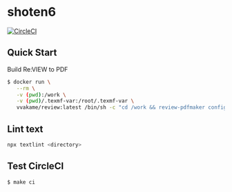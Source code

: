 # shoten6

[![CircleCI](https://circleci.com/gh/po3rin/shoten6.svg?style=shield&circle-token=1e338506ba369993e54942e31f1cda6b84dd2a5b)](https://circleci.com/gh/po3rin/shoten6)

## Quick Start

Build Re:VIEW to PDF

```bash
$ docker run \
   --rm \
   -v (pwd):/work \
   -v (pwd)/.texmf-var:/root/.texmf-var \
   vvakame/review:latest /bin/sh -c "cd /work && review-pdfmaker config.yml"
```

## Lint text

```bash
npx textlint <directory>
```

## Test CircleCI

```bash
$ make ci
```
